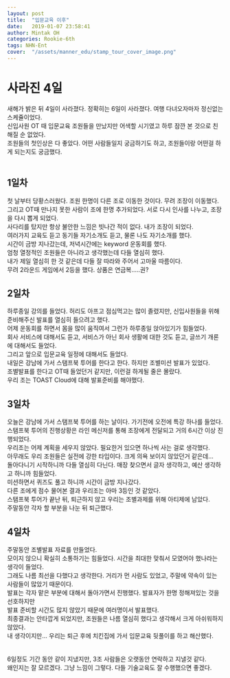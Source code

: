 ```yaml
---
layout: post
title:  "입문교육 이후"
date:   2019-01-07 23:58:41
author: Mintak OH
categories: Rookie-6th
tags: NHN-Ent
cover:  "/assets/manner_edu/stamp_tour_cover_image.png"
---
```


# 사라진 4일

새해가 밝은 뒤 4일이 사라졌다. 정확히는 6일이 사라졌다. 여행 다녀오자마자 정신없는 스케쥴이었다. <br/>
신입사원 OT 때 입문교육 조원들을 만났지만 어색할 시기였고 하루 잠깐 본 것으로 친해질 순 없었다. <br/>
조원들의 첫인상은 다 좋았다. 어떤 사람들일지 궁금하기도 하고, 조원들이랑 어떤걸 하게 되는지도 궁금했다. <br/>
<br/>

## 1일차

첫 날부터 당황스러웠다. 조원 한명이 다른 조로 이동한 것이다. 무려 조장이 이동했다. <br/>
그리고 OT때 만나지 못한 사람이 조에 한명 추가되었다. 서로 다시 인사를 나누고, 조장을 다시 뽑게 되었다. <br/>
사다리를 탔지만 항상 불안한 느낌은 빗나간 적이 없다. 내가 조장이 되었다. <br/>
여러가지 교육도 듣고 동기들 자기소개도 듣고, 물론 나도 자기소개를 했다. <br/>
시간이 금방 지나갔는데, 저녁시간에는 keyword 운동회를 했다. <br/>
엄청 열정적인 조원들은 아니라고 생각했는데 다들 열심히 했다. <br/> 
내가 제일 열심히 한 것 같은데 다들 잘 따라와 주어서 고마울 따름이다. <br/>
무려 2라운드 게임에서 2등을 했다. 상품은 연금복.....권? <br/>

## 2일차

하루종일 강의를 들었다. 허리도 아프고 점심먹고는 많이 졸렸지만, 신입사원들을 위해 준비해주신 발표를 열심히 들으려고 했다. <br/>
어제 운동회를 하면서 몸을 많이 움직여서 그런가 하루종일 앉아있기가 힘들었다. <br/>
회사 서비스에 대해서도 듣고, 서비스가 아닌 회사 생활에 대한 것도 듣고, 글쓰기 개론에 대해서도 들었다. <br/>
그리고 앞으로 입문교육 일정에 대해서도 들었다. <br/>
내일은 강남에 가서 스탬프북 투어를 한다고 한다. 하지만 조별미션 발표가 있었다. <br/>
조별발표를 한다고 OT때 들었던거 같지만, 이런걸 하게될 줄은 몰랐다. <br/>
우리 조는 TOAST Cloud에 대해 발표준비를 해야했다. <br/>

## 3일차

오늘은 강남에 가서 스탬프북 투어를 하는 날이다. 가기전에 오전에 특강 하나를 들었다. <br/>
스탬프북 투어의 진행상황은 라인 메신저를 통해 조장에게 전달되고 거의 6시간 이상 진행되었다.  <br/>
우리조는 어제 계획을 세우지 않았다. 필요한거 있으면 하나씩 사는 걸로 생각했다. <br/>
아무래도 우리 조원들은 실전에 강한 타입이다. 크게 의욕 보이지 않았던거 같은데...  <br/>
돌아다니기 시작하니까 다들 열심히 다닌다. 매장 찾으면서 글자 생각하고, 예산 생각하고 하니까 힘들었다.  <br/>
미션하면서 퀴즈도 풀고 하니까 시간이 금방 지나갔다.  <br/>
다른 조에게 점수 물어본 결과 우리조는 아마 3등인 것 같았다.  <br/>
스탬프북 투어가 끝난 뒤, 퇴근하지 않고 우리는 조별과제를 위해 아티제에 남았다.  <br/>
주말동안 각자 할 부분을 나눈 뒤 퇴근했다.  <br/>

## 4일차

주말동안 조별발표 자료를 만들었다. <br/>
모이지 않으니 확실히 소통하기는 힘들었다. 시간을 최대한 맞춰서 모였어야 했나라는 생각이 들었다.  <br/>
그래도 나름 최선을 다했다고 생각한다. 거리가 먼 사람도 있었고, 주말에 약속이 있는 사람들이 많았기 때문이다. <br/>
발표는 각자 맡은 부분에 대해서 돌아가면서 진행했다. 발표자가 한명 정해져있는 것을 선호하지만  <br/>
발표 준비할 시간도 많지 않았기 때문에 여러명이서 발표했다.  <br/>
최종결과는 안타깝게 되었지만, 조원들은 나름 열심히 했다고 생각해서 크게 아쉬워하지 않았다.  <br/>
내 생각이지만... 우리는 퇴근 후에 치킨집에 가서 입문교육 뒷풀이를 하고 해산했다.  <br/>
<br/>
<br/>
6일정도 기간 동안 같이 지냈지만, 3조 사람들은 오랫동안 연락하고 지낼것 같다.  <br/>
왜인지는 잘 모르겠다. 그냥 느낌이 그렇다. 다들 기술교육도 잘 수행했으면 좋겠다.

